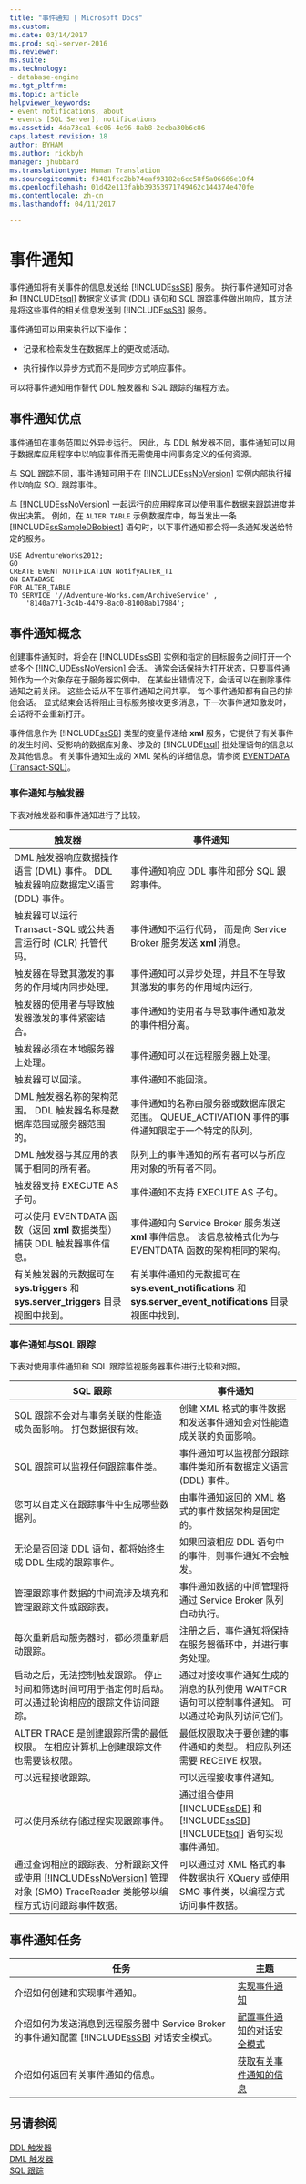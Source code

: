 ```yaml
---
title: "事件通知 | Microsoft Docs"
ms.custom: 
ms.date: 03/14/2017
ms.prod: sql-server-2016
ms.reviewer: 
ms.suite: 
ms.technology:
- database-engine
ms.tgt_pltfrm: 
ms.topic: article
helpviewer_keywords:
- event notifications, about
- events [SQL Server], notifications
ms.assetid: 4da73ca1-6c06-4e96-8ab8-2ecba30b6c86
caps.latest.revision: 18
author: BYHAM
ms.author: rickbyh
manager: jhubbard
ms.translationtype: Human Translation
ms.sourcegitcommit: f3481fcc2bb74eaf93182e6cc58f5a06666e10f4
ms.openlocfilehash: 01d42e113fabb39353971749462c144374e470fe
ms.contentlocale: zh-cn
ms.lasthandoff: 04/11/2017

---
```

# <a name="event-notifications"></a>事件通知
  事件通知将有关事件的信息发送给 [!INCLUDE[ssSB](../../includes/sssb-md.md)] 服务。 执行事件通知可对各种 [!INCLUDE[tsql](../../includes/tsql-md.md)] 数据定义语言 (DDL) 语句和 SQL 跟踪事件做出响应，其方法是将这些事件的相关信息发送到 [!INCLUDE[ssSB](../../includes/sssb-md.md)] 服务。  
  
 事件通知可以用来执行以下操作：  
  
-   记录和检索发生在数据库上的更改或活动。  
  
-   执行操作以异步方式而不是同步方式响应事件。  
  
 可以将事件通知用作替代 DDL 触发器和 SQL 跟踪的编程方法。  
  
## <a name="event-notifications-benefits"></a>事件通知优点  
 事件通知在事务范围以外异步运行。 因此，与 DDL 触发器不同，事件通知可以用于数据库应用程序中以响应事件而无需使用中间事务定义的任何资源。  
  
 与 SQL 跟踪不同，事件通知可用于在 [!INCLUDE[ssNoVersion](../../includes/ssnoversion-md.md)] 实例内部执行操作以响应 SQL 跟踪事件。  
  
 与 [!INCLUDE[ssNoVersion](../../includes/ssnoversion-md.md)] 一起运行的应用程序可以使用事件数据来跟踪进度并做出决策。 例如，在 `ALTER TABLE` 示例数据库中，每当发出一条 [!INCLUDE[ssSampleDBobject](../../includes/sssampledbobject-md.md)] 语句时，以下事件通知都会将一条通知发送给特定的服务。  
  
```  
USE AdventureWorks2012;  
GO  
CREATE EVENT NOTIFICATION NotifyALTER_T1  
ON DATABASE  
FOR ALTER_TABLE  
TO SERVICE '//Adventure-Works.com/ArchiveService' ,  
    '8140a771-3c4b-4479-8ac0-81008ab17984';  
```  
  
## <a name="event-notifications-concepts"></a>事件通知概念  
 创建事件通知时，将会在 [!INCLUDE[ssSB](../../includes/sssb-md.md)] 实例和指定的目标服务之间打开一个或多个 [!INCLUDE[ssNoVersion](../../includes/ssnoversion-md.md)] 会话。 通常会话保持为打开状态，只要事件通知作为一个对象存在于服务器实例中。 在某些出错情况下，会话可以在删除事件通知之前关闭。 这些会话从不在事件通知之间共享。 每个事件通知都有自己的排他会话。 显式结束会话将阻止目标服务接收更多消息，下一次事件通知激发时，会话将不会重新打开。  
  
 事件信息作为 [!INCLUDE[ssSB](../../includes/sssb-md.md)] 类型的变量传递给 **xml** 服务，它提供了有关事件的发生时间、受影响的数据库对象、涉及的 [!INCLUDE[tsql](../../includes/tsql-md.md)] 批处理语句的信息以及其他信息。 有关事件通知生成的 XML 架构的详细信息，请参阅 [EVENTDATA (Transact-SQL)](../../t-sql/functions/eventdata-transact-sql.md)。  
  
### <a name="event-notifications-vs-triggers"></a>事件通知与触发器  
 下表对触发器和事件通知进行了比较。  
  
|触发器|事件通知|  
|--------------|-------------------------|  
|DML 触发器响应数据操作语言 (DML) 事件。 DDL 触发器响应数据定义语言 (DDL) 事件。|事件通知响应 DDL 事件和部分 SQL 跟踪事件。|  
|触发器可以运行 Transact-SQL 或公共语言运行时 (CLR) 托管代码。|事件通知不运行代码， 而是向 Service Broker 服务发送 **xml** 消息。|  
|触发器在导致其激发的事务的作用域内同步处理。|事件通知可以异步处理，并且不在导致其激发的事务的作用域内运行。|  
|触发器的使用者与导致触发器激发的事件紧密结合。|事件通知的使用者与导致事件通知激发的事件相分离。|  
|触发器必须在本地服务器上处理。|事件通知可以在远程服务器上处理。|  
|触发器可以回滚。|事件通知不能回滚。|  
|DML 触发器名称的架构范围。 DDL 触发器名称是数据库范围或服务器范围的。|事件通知的名称由服务器或数据库限定范围。 QUEUE_ACTIVATION 事件的事件通知限定于一个特定的队列。|  
|DML 触发器与其应用的表属于相同的所有者。|队列上的事件通知的所有者可以与所应用对象的所有者不同。|  
|触发器支持 EXECUTE AS 子句。|事件通知不支持 EXECUTE AS 子句。|  
|可以使用 EVENTDATA 函数（返回 **xml** 数据类型）捕获 DDL 触发器事件信息。|事件通知向 Service Broker 服务发送 **xml** 事件信息。 该信息被格式化为与 EVENTDATA 函数的架构相同的架构。|  
|有关触发器的元数据可在 **sys.triggers** 和 **sys.server_triggers** 目录视图中找到。|有关事件通知的元数据可在 **sys.event_notifications** 和 **sys.server_event_notifications** 目录视图中找到。|  
  
### <a name="event-notifications-vs-sql-trace"></a>事件通知与SQL 跟踪  
 下表对使用事件通知和 SQL 跟踪监视服务器事件进行比较和对照。  
  
|SQL 跟踪|事件通知|  
|---------------|-------------------------|  
|SQL 跟踪不会对与事务关联的性能造成负面影响。 打包数据很有效。|创建 XML 格式的事件数据和发送事件通知会对性能造成关联的负面影响。|  
|SQL 跟踪可以监视任何跟踪事件类。|事件通知可以监视部分跟踪事件类和所有数据定义语言 (DDL) 事件。|  
|您可以自定义在跟踪事件中生成哪些数据列。|由事件通知返回的 XML 格式的事件数据架构是固定的。|  
|无论是否回滚 DDL 语句，都将始终生成 DDL 生成的跟踪事件。|如果回滚相应 DDL 语句中的事件，则事件通知不会触发。|  
|管理跟踪事件数据的中间流涉及填充和管理跟踪文件或跟踪表。|事件通知数据的中间管理将通过 Service Broker 队列自动执行。|  
|每次重新启动服务器时，都必须重新启动跟踪。|注册之后，事件通知将保持在服务器循环中，并进行事务处理。|  
|启动之后，无法控制触发跟踪。 停止时间和筛选时间可用于指定何时启动。 可以通过轮询相应的跟踪文件访问跟踪。|通过对接收事件通知生成的消息的队列使用 WAITFOR 语句可以控制事件通知。 可以通过轮询队列访问它们。|  
|ALTER TRACE 是创建跟踪所需的最低权限。 在相应计算机上创建跟踪文件也需要该权限。|最低权限取决于要创建的事件通知的类型。 相应队列还需要 RECEIVE 权限。|  
|可以远程接收跟踪。|可以远程接收事件通知。|  
|可以使用系统存储过程实现跟踪事件。|通过组合使用 [!INCLUDE[ssDE](../../includes/ssde-md.md)] 和 [!INCLUDE[ssSB](../../includes/sssb-md.md)][!INCLUDE[tsql](../../includes/tsql-md.md)] 语句实现事件通知。|  
|通过查询相应的跟踪表、分析跟踪文件或使用 [!INCLUDE[ssNoVersion](../../includes/ssnoversion-md.md)] 管理对象 (SMO) TraceReader 类能够以编程方式访问跟踪事件数据。|可以通过对 XML 格式的事件数据执行 XQuery 或使用 SMO 事件类，以编程方式访问事件数据。|  
  
## <a name="event-notification-tasks"></a>事件通知任务  
  
|任务|主题|  
|----------|-----------|  
|介绍如何创建和实现事件通知。|[实现事件通知](../../relational-databases/service-broker/implement-event-notifications.md)|  
|介绍如何为发送消息到远程服务器中 Service Broker 的事件通知配置 [!INCLUDE[ssSB](../../includes/sssb-md.md)] 对话安全模式。|[配置事件通知的对话安全模式](../../relational-databases/service-broker/configure-dialog-security-for-event-notifications.md)|  
|介绍如何返回有关事件通知的信息。|[获取有关事件通知的信息](../../relational-databases/service-broker/get-information-about-event-notifications.md)|  
  
## <a name="see-also"></a>另请参阅  
 [DDL 触发器](../../relational-databases/triggers/ddl-triggers.md)   
 [DML 触发器](../../relational-databases/triggers/dml-triggers.md)   
 [SQL 跟踪](../../relational-databases/sql-trace/sql-trace.md)  
  
  
